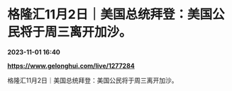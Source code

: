 # 格隆汇11月2日｜美国总统拜登：美国公民将于周三离开加沙。

**2023-11-01 16:40**

**https://www.gelonghui.com/live/1277284**

格隆汇11月2日｜美国总统拜登：美国公民将于周三离开加沙。